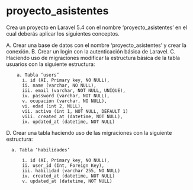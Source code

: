 # proyecto_asistentes

Crea un proyecto en Laravel 5.4 con el nombre ‘proyecto_asistentes’ en el cual deberás aplicar los
siguientes conceptos.

  A. Crear una base de datos con el nombre ‘proyecto_asistentes’ y crear la conexión.
  B. Crear un login con la autenticación básica de Laravel.
  C. Haciendo uso de migraciones modificar la estructura básica de la tabla usuarios con la siguiente
     estructura:
     
        a. Tabla ‘users’
          i. id (AI, Primary key, NO NULL),
          ii. name (varchar, NO NULL),
          iii. email (varchar, NOT NULL, UNIQUE),
          iv. password (varchar, NOT NULL),
          v. ocupacion (varchar, NO NULL),
          vi. edad (int 2, NULL),
          vii. activo (int 1, NOT NULL, DEFAULT 1)
          viii. created_at (datetime, NOT NULL),
          ix. updated_at (datetime, NOT NULL)

  D. Crear una tabla haciendo uso de las migraciones con la siguiente estructura:
  
      a. Tabla ‘habilidades’
      
          i. id (AI, Primary key, NO NULL),
          ii. user_id (Int, Foreign Key),
          iii. habilidad (varchar 255, NO NULL)
          iv. created_at (datetime, NOT NULL)
          v. updated_at (datetime, NOT NULL)
